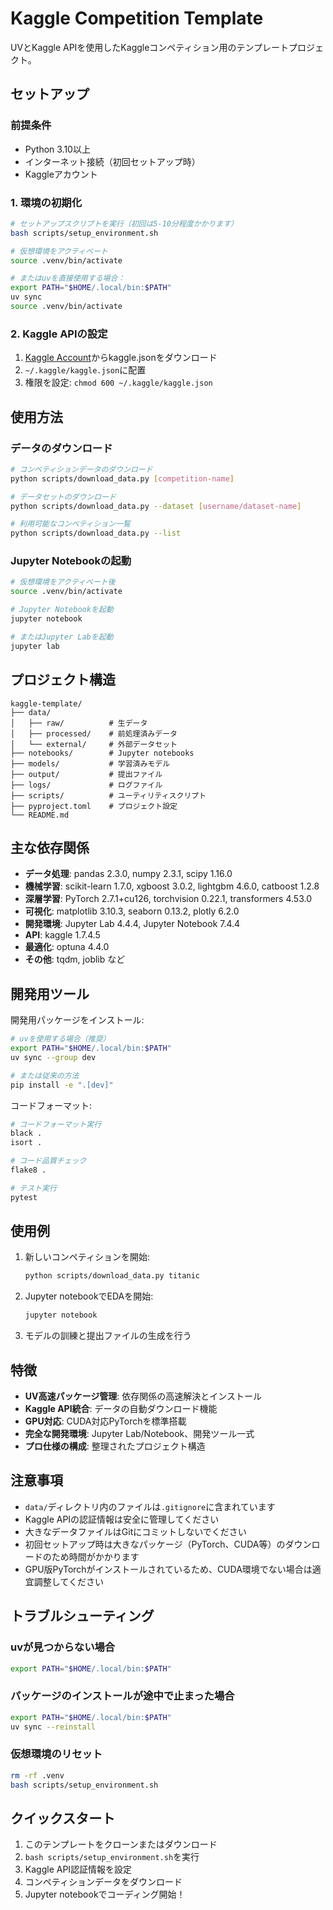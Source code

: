# Kaggle Competition Template

UVとKaggle APIを使用したKaggleコンペティション用のテンプレートプロジェクト。

## セットアップ

### 前提条件

- Python 3.10以上
- インターネット接続（初回セットアップ時）
- Kaggleアカウント

### 1. 環境の初期化

```bash
# セットアップスクリプトを実行（初回は5-10分程度かかります）
bash scripts/setup_environment.sh

# 仮想環境をアクティベート
source .venv/bin/activate

# またはuvを直接使用する場合：
export PATH="$HOME/.local/bin:$PATH"
uv sync
source .venv/bin/activate
```

### 2. Kaggle APIの設定

1. [Kaggle Account](https://www.kaggle.com/settings/account)からkaggle.jsonをダウンロード
2. `~/.kaggle/kaggle.json`に配置
3. 権限を設定: `chmod 600 ~/.kaggle/kaggle.json`

## 使用方法

### データのダウンロード

```bash
# コンペティションデータのダウンロード
python scripts/download_data.py [competition-name]

# データセットのダウンロード
python scripts/download_data.py --dataset [username/dataset-name]

# 利用可能なコンペティション一覧
python scripts/download_data.py --list
```

### Jupyter Notebookの起動

```bash
# 仮想環境をアクティベート後
source .venv/bin/activate

# Jupyter Notebookを起動
jupyter notebook

# またはJupyter Labを起動
jupyter lab
```

## プロジェクト構造

```
kaggle-template/
├── data/
│   ├── raw/          # 生データ
│   ├── processed/    # 前処理済みデータ
│   └── external/     # 外部データセット
├── notebooks/        # Jupyter notebooks
├── models/           # 学習済みモデル
├── output/           # 提出ファイル
├── logs/             # ログファイル
├── scripts/          # ユーティリティスクリプト
├── pyproject.toml    # プロジェクト設定
└── README.md
```

## 主な依存関係

- **データ処理**: pandas 2.3.0, numpy 2.3.1, scipy 1.16.0
- **機械学習**: scikit-learn 1.7.0, xgboost 3.0.2, lightgbm 4.6.0, catboost 1.2.8
- **深層学習**: PyTorch 2.7.1+cu126, torchvision 0.22.1, transformers 4.53.0
- **可視化**: matplotlib 3.10.3, seaborn 0.13.2, plotly 6.2.0
- **開発環境**: Jupyter Lab 4.4.4, Jupyter Notebook 7.4.4
- **API**: kaggle 1.7.4.5
- **最適化**: optuna 4.4.0
- **その他**: tqdm, joblib など

## 開発用ツール

開発用パッケージをインストール:

```bash
# uvを使用する場合（推奨）
export PATH="$HOME/.local/bin:$PATH"
uv sync --group dev

# または従来の方法
pip install -e ".[dev]"
```

コードフォーマット:

```bash
# コードフォーマット実行
black .
isort .

# コード品質チェック
flake8 .

# テスト実行
pytest
```

## 使用例

1. 新しいコンペティションを開始:
   ```bash
   python scripts/download_data.py titanic
   ```

2. Jupyter notebookでEDAを開始:
   ```bash
   jupyter notebook
   ```

3. モデルの訓練と提出ファイルの生成を行う

## 特徴

- **UV高速パッケージ管理**: 依存関係の高速解決とインストール
- **Kaggle API統合**: データの自動ダウンロード機能
- **GPU対応**: CUDA対応PyTorchを標準搭載
- **完全な開発環境**: Jupyter Lab/Notebook、開発ツール一式
- **プロ仕様の構成**: 整理されたプロジェクト構造

## 注意事項

- `data/`ディレクトリ内のファイルは`.gitignore`に含まれています
- Kaggle APIの認証情報は安全に管理してください
- 大きなデータファイルはGitにコミットしないでください
- 初回セットアップ時は大きなパッケージ（PyTorch、CUDA等）のダウンロードのため時間がかかります
- GPU版PyTorchがインストールされているため、CUDA環境でない場合は適宜調整してください

## トラブルシューティング

### uvが見つからない場合
```bash
export PATH="$HOME/.local/bin:$PATH"
```

### パッケージのインストールが途中で止まった場合
```bash
export PATH="$HOME/.local/bin:$PATH"
uv sync --reinstall
```

### 仮想環境のリセット
```bash
rm -rf .venv
bash scripts/setup_environment.sh
```

## クイックスタート

1. このテンプレートをクローンまたはダウンロード
2. `bash scripts/setup_environment.sh`を実行
3. Kaggle API認証情報を設定
4. コンペティションデータをダウンロード
5. Jupyter notebookでコーディング開始！